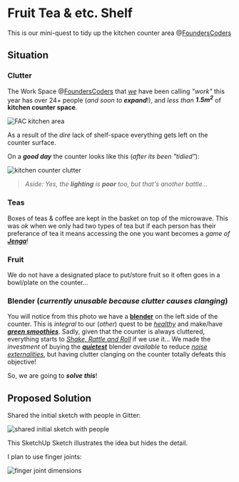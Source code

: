 # Fruit Tea & etc. Shelf

This is our mini-quest to tidy up the kitchen counter area @[FoundersCoders](http://foundersandcoders.org/)

## Situation

### Clutter

The Work Space @[FoundersCoders](http://foundersandcoders.org) that [*we*](https://github.com/dwyl) have been calling *"work"* this year
has over 24+ people (*and soon to* ***expand***!), and *less than* ***1.5m<sup>2</sup>*** of **kitchen counter space**.

![FAC kitchen area](http://i.imgur.com/GMXYohn.jpg)

As a result of the *dire* lack of shelf-space everything gets left on the
counter surface.

On a ***good day*** the counter looks like this (*after its been "tidied"*):

![kitchen counter clutter](http://i.imgur.com/DwVqzle.jpg)

> *Aside: Yes, the* ***lighting*** *is* ***poor*** *too, but that's another battle...*

### Teas

Boxes of teas & coffee are kept in the basket on top of the microwave. This was *ok* when we only had two types of tea but if each person has their preferance of tea it means accessing the one you want becomes a *game of* [***Jenga***](https://youtu.be/4w5kvC-zngY?t=4m33s)!

### Fruit

We do not have a designated place to put/store fruit so it often goes in a bowl/plate on the counter...


### Blender (*currently unusable because clutter causes clanging*)

You will notice from this photo we have a [**blender**](https://www.vitamix.com/Commercial/Products/Beverage-Blenders/The-Quiet-One) on the left side of the counter. This is *integral* to our (*other*) quest to be [*healthy*](https://github.com/nelsonic/health) and make/have [***green smoothies***](https://github.com/nelsonic/health/issues/3). Sadly,
given that the counter is always cluttered, everything starts to [*Shake, Rattle and Roll*](https://youtu.be/8B7xr_EjbzE) if we use it... We made the *investment* of buying the
[***quietest***](https://youtu.be/LazfnLAVKTA?t=3s) blender *available* to reduce
[*noise externalities*](http://www.econlife.com/noise-pollution-creates-negative-externalities/), but having clutter clanging on the counter totally defeats this objective!

So, we are going to ***solve this***!

## Proposed Solution

Shared the initial sketch with people in Gitter:

![shared initial sketch with people](http://i.imgur.com/vOL1bDN.png)

This SketchUp Sketch illustrates the idea but hides the detail.

I plan to use finger joints:

![finger joint dimensions](http://i.imgur.com/t9nqvfp.png)
